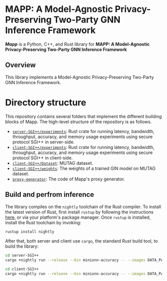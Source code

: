 # MAPP: A Model-Agnostic Privacy-Preserving Two-Party GNN Inference Framework

___Mapp___ is a Python, C++, and Rust library for **MAPP: A Model-Agnostic Privacy-Preserving Two-Party GNN Inference Framework**

## Overview

This library implements a Model-Agnostic Privacy-Preserving Two-Party GNN Inference Framework.

# Directory structure

This repository contains several folders that implement the different building blocks of Mapp. The high-level structure of the repository is as follows.
* [`server-SGI++/experiments`](server-SGI++/experiments): Rust crate for running latency, bandwidth, throughput, accuracy, and memory usage experiments using secure protocol SGI++ in server-side.
* [`client-SGI++/experiments`](client-SGI++/experiments): Rust crate for running latency, bandwidth, throughput, accuracy, and memory usage experiments using secure protocol SGI++ in client-side.
* [`client-SGI++/Dataset`](client-SGI++/Dataset): MUTAG dataset.
* [`client-SGI++/weights`](client-SGI++/weights): The weights of a trained GIN model on MUTAG dataset.
* [`proxy-generator`](proxy-generator): The code of Mapp's proxy generator.

## Build and perfrom inference

The library compiles on the `nightly` toolchain of the Rust compiler. To install the latest version of Rust, first install `rustup` by following the instructions [here](https://rustup.rs/), or via your platform's package manager. Once `rustup` is installed, install the Rust toolchain by invoking:
```bash
rustup install nightly
```

After that, both server and client use `cargo`, the standard Rust build tool, to build the library:
```bash
cd server-SGI++
cargo +nightly run --release --bin minionn-accuracy -- --images DATA_PATH --weights MODEL_WEIGHTS_PATH 
```

```bash
cd client-SGI++
cargo +nightly run --release --bin minionn-accuracy -- --images DATA_PATH --weights MODEL_WEIGHTS_PATH 
```
